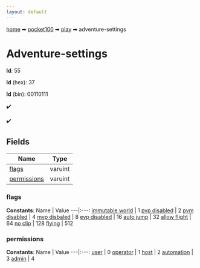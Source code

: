 ```yaml
---
layout: default
---
```


[home](/) ➡ [pocket100](/protocol/pocket100) ➡ [play](/protocol/pocket100/play) ➡ adventure-settings

# Adventure-settings

**Id**: 55

**Id** (hex): 37

**Id** (bin): 00110111

✔️

✔️

## Fields

Name | Type
---|---
[flags](#flags) | varuint
[permissions](#permissions) | varuint

### flags

**Constants**:
Name | Value
---|:---:
[immutable world](flags_immutable-world) | 1
[pvp disabled](flags_pvp-disabled) | 2
[pvm disabled](flags_pvm-disabled) | 4
[mvp disbaled](flags_mvp-disbaled) | 8
[evp disabled](flags_evp-disabled) | 16
[auto jump](flags_auto-jump) | 32
[allow flight](flags_allow-flight) | 64
[no clip](flags_no-clip) | 128
[flying](flags_flying) | 512

### permissions

**Constants**:
Name | Value
---|:---:
[user](permissions_user) | 0
[operator](permissions_operator) | 1
[host](permissions_host) | 2
[automation](permissions_automation) | 3
[admin](permissions_admin) | 4

